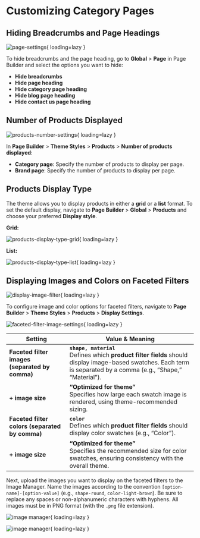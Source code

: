 

# Customizing Category Pages

## Hiding Breadcrumbs and Page Headings

![page-settings](../img/page-settings.png){ loading=lazy }

To hide breadcrumbs and the page heading, go to **Global** > **Page** in Page Builder and select the options you want to hide:

-   **Hide breadcrumbs**
-   **Hide page heading**
-   **Hide category page heading**
-   **Hide blog page heading**
-   **Hide contact us page heading**

## Number of Products Displayed

![products-number-settings](../img/products-number-settings.png){ loading=lazy }

In **Page Builder** > **Theme Styles** > **Products** > **Number of products displayed**:

-   **Category page**: Specify the number of products to display per page.
-   **Brand page**: Specify the number of products to display per page.


## Products Display Type

The theme allows you to display products in either a **grid** or a **list** format. To set the default display, navigate to **Page Builder** > **Global** > **Products** and choose your preferred **Display style**.

**Grid:**

![products-display-type-grid](../img/product-display-type-grid.jpg){ loading=lazy }

**List:**

![products-display-type-list](../img/products-display-type-list.jpg){ loading=lazy }


## Displaying Images and Colors on Faceted Filters

![display-image-filter](../img/display-images-filter.jpg){ loading=lazy }

To configure image and color options for faceted filters, navigate to **Page Builder** > **Theme Styles** > **Products** > **Display Settings**.

![faceted-filter-image-settings](../img/facted-filter-image-settings.png){ loading=lazy }

| Setting                                      | Value & Meaning
|----------------------------------------------|----------------------------------------------------------------------------------------------------------------------------------------------------------------------|
| **Faceted filter images (separated by comma)** | **`shape, material`**<br>Defines which **product filter fields** should display image-based swatches. Each term is separated by a comma (e.g., “Shape,” “Material”). |
| **+ image size**                             | **“Optimized for theme”**<br>Specifies how large each swatch image is rendered, using theme-recommended sizing.                                                      |
| **Faceted filter colors (separated by comma)** | **`color`**<br>Defines which **product filter fields** should display color swatches (e.g., “Color”).                                                               |
| **+ image size**                             | **“Optimized for theme”**<br>Specifies the recommended size for color swatches, ensuring consistency with the overall theme.                                        |


Next, upload the images you want to display on the faceted filters to the Image Manager. Name the images according to the convention `[option-name]-[option-value]` (e.g., `shape-round`, `color-light-brown`). Be sure to replace any spaces or non-alphanumeric characters with hyphens. All images must be in PNG format (with the `.png` file extension).

![image manager](../img/faceted-filter-image-manager-1.png){ loading=lazy }

![image manager](../img/faceted-filter-image-manager-2.png){ loading=lazy }
